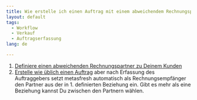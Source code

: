 ```yaml
---
title: Wie erstelle ich einen Auftrag mit einem abweichendem Rechnungspartner?
layout: default
tags:
  - Workflow
  - Verkauf
  - Auftragserfassung
lang: de

---
```

1. [Definiere einen abweichenden Rechnungspartner zu Deinem Kunden](Wie_definiere_ich_einen_abweichenden_Rechnungspartner)
1. [Erstelle wie üblich einen Auftrag](Wie_erstelle_ich_einen_Auftrag) aber nach Erfassung des Auftraggebers setzt metasfresh automatisch als Rechnungsempfänger den Partner aus der in 1. definierten Beziehung ein. Gibt es mehr als eine Beziehung kannst Du zwischen den Partnern wählen.

